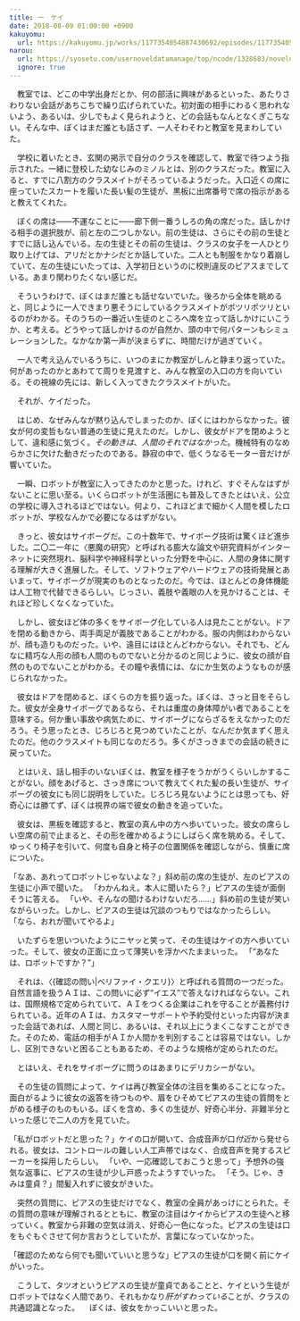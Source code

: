 ```yaml
---
title: 一　ケイ
date: 2018-08-09 01:00:00 +0900
kakuyomu:
  url: https://kakuyomu.jp/works/1177354054887430692/episodes/1177354054887430728
narou:
  url: https://syosetu.com/usernoveldatamanage/top/ncode/1328683/noveldataid/11174286/
  ignore: true
---
```


　教室では、どこの中学出身だとか、何の部活に興味があるといった、あたりさわりない会話があちこちで繰り広げられていた。初対面の相手にわるく思われないよう、あるいは、少しでもよく見られようと、どの会話もなんとなくぎこちない。そんな中、ぼくはまだ誰とも話さず、一人そわそわと教室を見まわしていた。

　学校に着いたとき、玄関の掲示で自分のクラスを確認して、教室で待つよう指示された。一緒に登校した幼なじみのミノルとは、別のクラスだった。教室に入ると、すでに八割方のクラスメイトがそろっているようだった。入口近くの席に座っていたスカートを履いた長い髪の生徒が、黒板に出席番号で席の指示があると教えてくれた。

　ぼくの席は――不運なことに――廊下側一番うしろの角の席だった。話しかける相手の選択肢が、前と左の二つしかない。前の生徒は、さらにその前の生徒とすでに話し込んでいる。左の生徒とその前の生徒は、クラスの女子を一人ひとり取り上げては、アリだとかナシだとか話していた。二人とも制服をかなり着崩していて、左の生徒にいたっては、入学初日というのに校則違反のピアスまでしている。あまり関わりたくない感じだ。

　そういうわけで、ぼくはまだ誰とも話せないでいた。後ろから全体を眺めると、同じように一人できまり悪そうにしているクラスメイトがポツリポツリといるのがわかる。そのうちの一番近い生徒のところへ席を立って話しかけにいこうか、と考える。どうやって話しかけるのが自然か、頭の中で何パターンもシミュレーションした。なかなか第一声が決まらずに、時間だけが過ぎていく。

　一人で考え込んでいるうちに、いつのまにか教室がしんと静まり返っていた。何があったのかとあわてて周りを見渡すと、みんな教室の入口の方を向いている。その視線の先には、新しく入ってきたクラスメイトがいた。

　それが、ケイだった。

　はじめ、なぜみんなが黙り込んでしまったのか、ぼくにはわからなかった。彼女が何の変哲もない普通の生徒に見えたのだ。しかし、彼女がドアを閉めようとして、違和感に気づく。*その動きは*、*人間のそれではなかった*。機械特有のなめらかさに欠けた動きだったのである。静寂の中で、低くうなるモーター音だけが響いていた。

　一瞬、ロボットが教室に入ってきたのかと思った。けれど、すぐそんなはずがないことに思い至る。いくらロボットが生活圏にも普及してきたとはいえ、公立の学校に導入されるほどではない。何より、これほどまで細かく人間を模したロボットが、学校なんかで必要になるはずがない。

　きっと、彼女はサイボーグだ。この十数年で、サイボーグ技術は驚くほど進歩した。二〇二一年に〈悪魔の研究〉と呼ばれる膨大な論文や研究資料がインターネットに突然現れ、脳科学や神経科学といった分野を中心に、人間の身体に関する理解が大きく進展した。そして、ソフトウェアやハードウェアの技術発展とあいまって、サイボーグが現実のものとなったのだ。今では、ほとんどの身体機能は人工物で代替できるらしい。じっさい、義肢や義眼の人を見かけることは、それほど珍しくなくなっていた。

　しかし、彼女ほど体の多くをサイボーグ化している人は見たことがない。ドアを閉める動きから、両手両足が義肢であることがわかる。服の内側はわからないが、顔も造りものだった。いや、遠目にはほとんどわからない。それでも、どんなに精巧な人形の顔も人間のものでないと分かるのと同じように、彼女の顔が自然のものでないことがわかる。その瞳や表情には、なにか生気のようなものが感じられなかった。

　彼女はドアを閉めると、ぼくらの方を振り返った。ぼくは、さっと目をそらした。彼女が全身サイボーグであるなら、それは重度の身体障がい者であることを意味する。何か重い事故や病気ために、サイボーグにならざるをえなかったのだろう。そう思ったとき、じろじろと見つめていたことが、なんだか気まずく思えたのだ。他のクラスメイトも同じなのだろう。多くがさっきまでの会話の続きに戻っていた。

　とはいえ、話し相手のいないぼくは、教室を様子をうかがうくらいしかすることがない。顔をあげると、さっき席について教えてくれた髪の長い生徒が、サイボーグの彼女にも同じ説明をしていた。じろじろ見ないようにとは思っても、好奇心には勝てず、ぼくは視界の端で彼女の動きを追っていた。

　彼女は、黒板を確認すると、教室の真ん中の方へ歩いていった。彼女の席らしい空席の前で止まると、その形を確かめるようにしばらく席を眺める。そして、ゆっくり椅子を引いて、何度も自身と椅子の位置関係を確認しながら、慎重に席についた。

「なあ、あれってロボットじゃないよな？」斜め前の席の生徒が、左のピアスの生徒に小声で聞いた。
「わかんねえ。本人に聞いたら？」ピアスの生徒が面倒そうに答える。
「いや、そんなの聞けるわけないだろ……」斜め前の生徒が笑いながらいった。しかし、ピアスの生徒は冗談のつもりではなかったらしい。
「なら、おれが聞いてやるよ」

　いたずらを思いついたようにニヤッと笑って、その生徒はケイの方へ歩いていった。そして、彼女の正面に立って薄笑いを浮かべたままいった。
「“あなたは、ロボットですか？”」

　それは、〈{確認の問い|ベリファイ・クエリ}〉と呼ばれる質問の一つだった。自然言語を扱うＡＩは、この問いに必ず“イエス”で答えなければならない。これは、国際規格で定められていて、ＡＩをつくる企業はこれを守ることが義務付けられている。近年のＡＩは、カスタマーサポートや予約受付といった内容が決まった会話であれば、人間と同じ、あるいは、それ以上にうまくこなすことができた。そのため、電話の相手がＡＩか人間かを判別することは容易ではない。しかし、区別できないと困ることもあるため、そのような規格が定められたのだ。

　とはいえ、それをサイボーグに問うのはあまりにデリカシーがない。

　その生徒の質問によって、ケイは再び教室全体の注目を集めることになった。面白がるように彼女の返答を待つものや、眉をひそめてピアスの生徒の質問をとがめる様子のものもいる。ぼくを含め、多くの生徒が、好奇心半分、非難半分といった感じで二人の方を見ていた。

「私がロボットだと思った？」ケイの口が開いて、合成音声が口*付近*から発せられる。彼女は、コントロールの難しい人工声帯ではなく、合成音声を発するスピーカーを採用したらしい。
「いや、一応確認しておこうと思って」予想外の強気な返事に、ピアスの生徒が少し戸惑ったようすでいった。
「そう。じゃ、きみは童貞？」間髪入れずに彼女がきいた。

　突然の質問に、ピアスの生徒だけでなく、教室の全員があっけにとられた。その質問の意味が理解されるとともに、教室の注目はケイからピアスの生徒へと移っていく。教室から非難の空気は消え、好奇心一色になった。ピアスの生徒は口をもぐもぐさせて何か言おうとしていたが、言葉になっていなかった。

「確認のためなら何でも聞いていいと思うな」ピアスの生徒が口を開く前にケイがいった。

　こうして、タツオというピアスの生徒が童貞であることと、ケイという生徒がロボットではなく人間であり、それもかなり*肝がすわっている*ことが、クラスの共通認識となった。
　ぼくは、彼女をかっこいいと思った。

